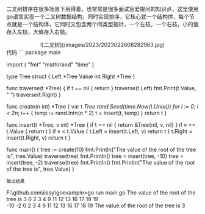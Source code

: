二叉树排序在很多场景下用得着，也常常是很多面试官爱提问的知识点，这里使用go语言实现一个二叉树数据结构，同时实现排序，它核心就一个结构体，每个节点就是一个结构体，它同时又包含两个同类型指针，一个左枝，一个右枝，小的值存入左枝，大值存入右枝。

<div style="text-align: center;">![二叉树](/images/2023/2023022608282963.jpg)
</div>代码
```
package main

import (
	"fmt"
	"math/rand"
	"time"
)

type Tree struct {
	Left  *Tree
	Value int
	Right *Tree
}

func traverse(t *Tree) {
	if t == nil {
		return
	}
	traverse(t.Left)
	fmt.Print(t.Value, " ")
	traverse(t.Right)
}

func create(n int) *Tree {
	var t *Tree
	rand.Seed(time.Now().Unix())
	for i := 0; i < 2*n; i++ {
		temp := rand.Intn(n * 2)
		t = insert(t, temp)
	}
	return t
}

func insert(t *Tree, v int) *Tree {
	if t == nil {
		return &Tree{nil, v, nil}
	}
	if v == t.Value {
		return t
	}
	if v < t.Value {
		t.Left = insert(t.Left, v)
		return t
	}
	t.Right = insert(t.Right, v)
	return t
}

func main() {
	tree := create(10)
	fmt.Println("The value of the root of the tree is", tree.Value)
	traverse(tree)
	fmt.Println()
	tree = insert(tree, -10)
	tree = insert(tree, -2)
	traverse(tree)
	fmt.Println()
	fmt.Println("The value of the root of the tree is", tree.Value)
}
```
输出结果
```
F:\github.com\iissy\goexample>go run main.go
The value of the root of the tree is 3
0 2 3 4 9 11 12 13 16 17 18 19        
-10 -2 0 2 3 4 9 11 12 13 16 17 18 19 
The value of the root of the tree is 3
```